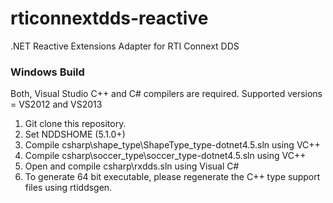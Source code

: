 rticonnextdds-reactive
==========

.NET Reactive Extensions Adapter for RTI Connext DDS

### Windows Build
Both, Visual Studio C++ and C# compilers are required. Supported versions = VS2012 and VS2013 

1. Git clone this repository.
2. Set NDDSHOME (5.1.0+)
3. Compile csharp\shape_type\ShapeType_type-dotnet4.5.sln using VC++
4. Compile csharp\soccer_type\soccer_type-dotnet4.5.sln using VC++
5. Open and compile csharp\rxdds.sln using Visual C#
6. To generate 64 bit executable, please regenerate the C++ type support files using rtiddsgen.

